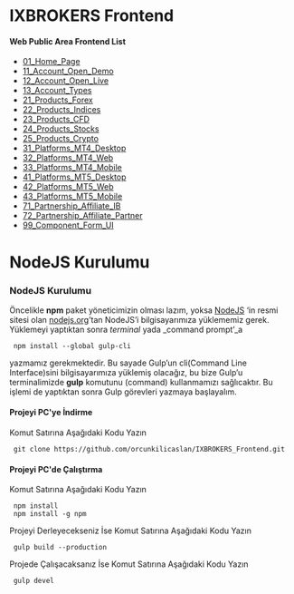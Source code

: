 # IXBROKERS Frontend

#### Web Public Area Frontend List
 - [01_Home_Page](https://orcunkilicaslan.github.io/IXBROKERS_Frontend/01_Home_Page.html)
 - [11_Account_Open_Demo](https://orcunkilicaslan.github.io/IXBROKERS_Frontend/11_Account_Open_Demo.html)
 - [12_Account_Open_Live](https://orcunkilicaslan.github.io/IXBROKERS_Frontend/12_Account_Open_Live.html)
 - [13_Account_Types](https://orcunkilicaslan.github.io/IXBROKERS_Frontend/13_Account_Types.html)
 - [21_Products_Forex](https://orcunkilicaslan.github.io/IXBROKERS_Frontend/21_Products_Forex.html)
 - [22_Products_Indices](https://orcunkilicaslan.github.io/IXBROKERS_Frontend/22_Products_Indices.html)
 - [23_Products_CFD](https://orcunkilicaslan.github.io/IXBROKERS_Frontend/23_Products_CFD.html)
 - [24_Products_Stocks](https://orcunkilicaslan.github.io/IXBROKERS_Frontend/24_Products_Stocks.html)
 - [25_Products_Crypto](https://orcunkilicaslan.github.io/IXBROKERS_Frontend/25_Products_Crypto.html)
 - [31_Platforms_MT4_Desktop](https://orcunkilicaslan.github.io/IXBROKERS_Frontend/31_Platforms_MT4_Desktop.html)
 - [32_Platforms_MT4_Web](https://orcunkilicaslan.github.io/IXBROKERS_Frontend/32_Platforms_MT4_Web.html)
 - [33_Platforms_MT4_Mobile](https://orcunkilicaslan.github.io/IXBROKERS_Frontend/33_Platforms_MT4_Mobile.html)
 - [41_Platforms_MT5_Desktop](https://orcunkilicaslan.github.io/IXBROKERS_Frontend/41_Platforms_MT5_Desktop.html)
 - [42_Platforms_MT5_Web](https://orcunkilicaslan.github.io/IXBROKERS_Frontend/42_Platforms_MT5_Web.html)
 - [43_Platforms_MT5_Mobile](https://orcunkilicaslan.github.io/IXBROKERS_Frontend/43_Platforms_MT5_Mobile.html)
 - [71_Partnership_Affiliate_IB](https://orcunkilicaslan.github.io/IXBROKERS_Frontend/71_Partnership_Affiliate_IB.html)
 - [72_Partnership_Affiliate_Partner](https://orcunkilicaslan.github.io/IXBROKERS_Frontend/72_Partnership_Affiliate_Partner.html)
 - [99_Component_Form_UI](https://orcunkilicaslan.github.io/IXBROKERS_Frontend/99_Component_Form_UI.html)
   
   

# NodeJS Kurulumu
  
### NodeJS Kurulumu  
Öncelikle **npm** paket yöneticimizin olması lazım, yoksa [NodeJS](https://nodejs.org/) ‘in resmi sitesi olan [nodejs.org](https://nodejs.org/en/download/)’tan NodeJS’i bilgisayarımıza yüklememiz gerek.  Yüklemeyi yaptıktan sonra _terminal_ yada _command prompt’_a  
  
     npm install --global gulp-cli  

yazmamız gerekmektedir. Bu sayade Gulp’un cli(Command Line Interface)sini bilgisayarımıza yüklemiş olacağız, bu bize Gulp’u terminalimizde **gulp** komutunu (command) kullanmamızı sağlıcaktır. Bu işlemi de yaptıktan sonra Gulp görevleri yazmaya başlayalım.  
  
  
#### Projeyi PC'ye İndirme  
Komut Satırına Aşağıdaki Kodu Yazın  

     git clone https://github.com/orcunkilicaslan/IXBROKERS_Frontend.git  

#### Projeyi PC'de Çalıştırma  
Komut Satırına Aşağıdaki Kodu Yazın  

     npm install
     npm install -g npm  


Projeyi Derleyecekseniz İse Komut Satırına Aşağıdaki Kodu Yazın  

     gulp build --production

Projede Çalışacaksanız İse Komut Satırına Aşağıdaki Kodu Yazın  

     gulp devel  